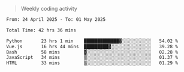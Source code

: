 > Weekly coding activity
<!--START_SECTION:waka-->

```txt
From: 24 April 2025 - To: 01 May 2025

Total Time: 42 hrs 36 mins

Python       23 hrs 1 min    █████████████▓░░░░░░░░░░░   54.02 %
Vue.js       16 hrs 44 mins  █████████▓░░░░░░░░░░░░░░░   39.28 %
Bash         58 mins         ▓░░░░░░░░░░░░░░░░░░░░░░░░   02.28 %
JavaScript   34 mins         ▒░░░░░░░░░░░░░░░░░░░░░░░░   01.37 %
HTML         33 mins         ▒░░░░░░░░░░░░░░░░░░░░░░░░   01.29 %
```

<!--END_SECTION:waka-->
